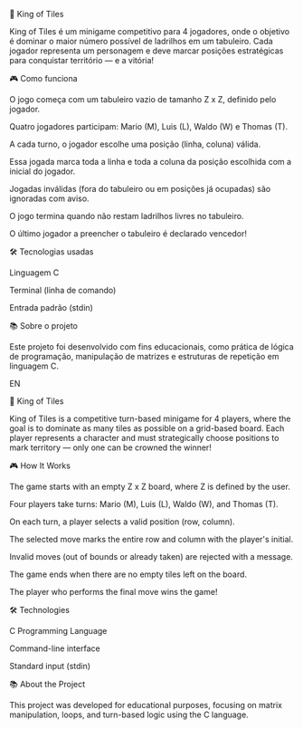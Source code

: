 👑 King of Tiles

King of Tiles é um minigame competitivo para 4 jogadores, onde o objetivo é dominar o maior número possível de ladrilhos em um tabuleiro. Cada jogador representa um personagem e deve marcar posições estratégicas para conquistar território — e a vitória!

🎮 Como funciona

O jogo começa com um tabuleiro vazio de tamanho Z x Z, definido pelo jogador.

Quatro jogadores participam: Mario (M), Luis (L), Waldo (W) e Thomas (T).

A cada turno, o jogador escolhe uma posição (linha, coluna) válida.

Essa jogada marca toda a linha e toda a coluna da posição escolhida com a inicial do jogador.

Jogadas inválidas (fora do tabuleiro ou em posições já ocupadas) são ignoradas com aviso.

O jogo termina quando não restam ladrilhos livres no tabuleiro.

O último jogador a preencher o tabuleiro é declarado vencedor!

🛠️ Tecnologias usadas

Linguagem C

Terminal (linha de comando)

Entrada padrão (stdin)

📚 Sobre o projeto

Este projeto foi desenvolvido com fins educacionais, como prática de lógica de programação, manipulação de matrizes e estruturas de repetição em linguagem C.

EN

👑 King of Tiles

King of Tiles is a competitive turn-based minigame for 4 players, where the goal is to dominate as many tiles as possible on a grid-based board. Each player represents a character and must strategically choose positions to mark territory — only one can be crowned the winner!

🎮 How It Works

The game starts with an empty Z x Z board, where Z is defined by the user.

Four players take turns: Mario (M), Luis (L), Waldo (W), and Thomas (T).

On each turn, a player selects a valid position (row, column).

The selected move marks the entire row and column with the player's initial.

Invalid moves (out of bounds or already taken) are rejected with a message.

The game ends when there are no empty tiles left on the board.

The player who performs the final move wins the game!

🛠️ Technologies

C Programming Language

Command-line interface

Standard input (stdin)

📚 About the Project

This project was developed for educational purposes, focusing on matrix manipulation, loops, and turn-based logic using the C language.

